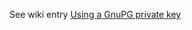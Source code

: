 
See wiki entry [Using a GnuPG private key](https://github.com/ocd-scm/ocd-meta/wiki/Encrypting-Secrets#using-a-gnupg-private-key)

